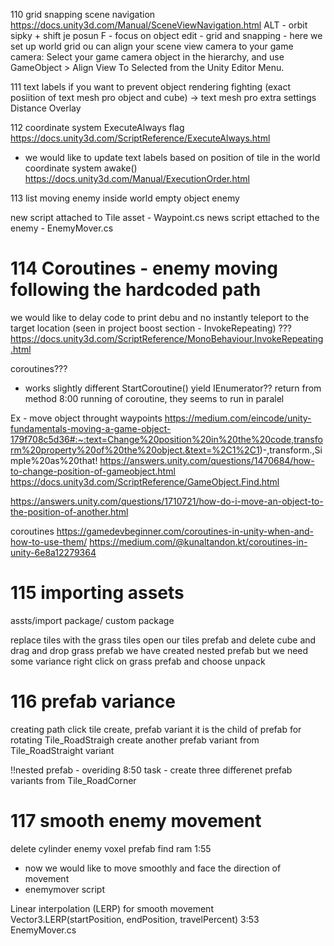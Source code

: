 110 grid snapping
scene navigation
https://docs.unity3d.com/Manual/SceneViewNavigation.html
ALT - orbit
sipky + shift je posun
F - focus on object
edit - grid and snapping - here we set up world grid 
ou can align your scene view camera to your game camera: Select your game camera object in the hierarchy, and use GameObject > Align View To Selected from the Unity Editor Menu.

111 text labels
if you want to prevent object rendering fighting (exact posiition of text mesh pro object and cube) -> text mesh pro
extra settings Distance Overlay

112 coordinate system
ExecuteAlways flag
https://docs.unity3d.com/ScriptReference/ExecuteAlways.html
- we would like to update text labels based on position of tile in the world coordinate system
awake()
https://docs.unity3d.com/Manual/ExecutionOrder.html


113 list
moving enemy inside world
empty object enemy

new script attached to Tile asset - Waypoint.cs
news script ettached to the enemy - EnemyMover.cs


# 114 Coroutines - enemy moving following the hardcoded path
we would like to delay code to print debu and no instantly teleport to the target location
(seen in project boost section - InvokeRepeating) ???
https://docs.unity3d.com/ScriptReference/MonoBehaviour.InvokeRepeating.html

coroutines???
- works slightly different 
StartCoroutine()
yield
IEnumerator?? return from method
8:00 running of coroutine, they seems to run in paralel

Ex - move object throught waypoints
https://medium.com/eincode/unity-fundamentals-moving-a-game-object-179f708c5d36#:~:text=Change%20position%20in%20the%20code,transform%20property%20of%20the%20object.&text=%2C1%2C1)-,transform.,Simple%20as%20that!
https://answers.unity.com/questions/1470684/how-to-change-position-of-gameobject.html
https://docs.unity3d.com/ScriptReference/GameObject.Find.html

https://answers.unity.com/questions/1710721/how-do-i-move-an-object-to-the-position-of-another.html

coroutines
https://gamedevbeginner.com/coroutines-in-unity-when-and-how-to-use-them/
https://medium.com/@kunaltandon.kt/coroutines-in-unity-6e8a12279364


# 115 importing assets
assts/import package/ custom package


replace tiles with the grass tiles
open our tiles prefab and delete cube and drag and drop grass prefab
we have created nested prefab
but we need some variance
right click on grass prefab and choose unpack

# 116 prefab variance
creating path 
click tile create, prefab variant 
it is the child of prefab
for rotating Tile_RoadStraigh create another prefab variant from Tile_RoadStraight variant

!!nested prefab - overiding
8:50 task - create three differenet prefab variants from Tile_RoadCorner

# 117 smooth enemy movement
delete cylinder enemy
voxel prefab find ram
1:55
- now we would like to move smoothly and face the direction of movement
- enemymover script

Linear interpolation (LERP) for smooth movement
Vector3.LERP(startPosition, endPosition, travelPercent)
3:53
EnemyMover.cs
